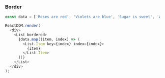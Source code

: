 ### Border

<!--start-code-->

```js
const data = ['Roses are red', 'Violets are blue', 'Sugar is sweet', 'And so are you'];

ReactDOM.render(
  <div>
    <List bordered>
      {data.map((item, index) => (
        <List.Item key={index} index={index}>
          {item}
        </List.Item>
      ))}
    </List>
  </div>
);
```

<!--end-code-->
